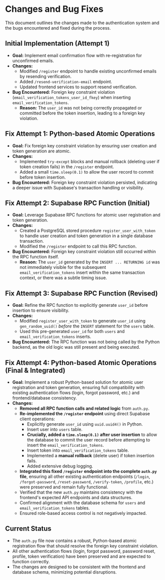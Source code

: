 # Changes and Bug Fixes

This document outlines the changes made to the authentication system and the bugs encountered and fixed during the process.

## Initial Implementation (Attempt 1)
- **Goal:** Implement email confirmation flow with re-registration for unconfirmed emails.
- **Changes:**
    - Modified `/register` endpoint to handle existing unconfirmed emails by resending verification.
    - Added `/resend-verification-email` endpoint.
    - Updated frontend services to support resend verification.
- **Bug Encountered:** Foreign key constraint violation (`email_verification_tokens_user_id_fkey`) when inserting `email_verification_tokens`.
    - **Reason:** The `user_id` was not being correctly propagated or committed before the token insertion, leading to a foreign key violation.

## Fix Attempt 1: Python-based Atomic Operations
- **Goal:** Fix foreign key constraint violation by ensuring user creation and token generation are atomic.
- **Changes:**
    - Implemented `try-except` blocks and manual rollback (deleting user if token creation fails) in the `/register` endpoint.
    - Added a small `time.sleep(0.1)` to allow the user record to commit before token insertion.
- **Bug Encountered:** Foreign key constraint violation persisted, indicating a deeper issue with Supabase's transaction handling or visibility.

## Fix Attempt 2: Supabase RPC Function (Initial)
- **Goal:** Leverage Supabase RPC functions for atomic user registration and token generation.
- **Changes:**
    - Created a PostgreSQL stored procedure `register_user_with_token` to handle user creation and token generation in a single database transaction.
    - Modified the `/register` endpoint to call this RPC function.
- **Bug Encountered:** Foreign key constraint violation still occurred within the RPC function itself.
    - **Reason:** The `user_id` generated by the `INSERT ... RETURNING id` was not immediately visible for the subsequent `email_verification_tokens` insert within the same transaction context, or there was a subtle timing issue.

## Fix Attempt 3: Supabase RPC Function (Revised)
- **Goal:** Refine the RPC function to explicitly generate `user_id` before insertion to ensure visibility.
- **Changes:**
    - Modified `register_user_with_token` to generate `user_id` using `gen_random_uuid()` *before* the `INSERT` statement for the `users` table.
    - Used this pre-generated `user_id` for both `users` and `email_verification_tokens` inserts.
- **Bug Encountered:** The RPC function was not being called by the Python backend, as the old logic was still present and being executed.

## Fix Attempt 4: Python-based Atomic Operations (Final & Integrated)
- **Goal:** Implement a robust Python-based solution for atomic user registration and token generation, ensuring full compatibility with existing authentication flows (login, forgot password, etc.) and frontend/database consistency.
- **Changes:**
    - **Removed all RPC function calls and related logic** from `auth.py`.
    - **Re-implemented the `/register` endpoint** using direct Supabase client operations:
        - Explicitly generate `user_id` using `uuid.uuid4()` in Python.
        - Insert user into `users` table.
        - **Crucially, added a `time.sleep(0.1)` after user insertion** to allow the database to commit the user record before attempting to insert the `email_verification_tokens`.
        - Insert token into `email_verification_tokens` table.
        - Implemented a **manual rollback** (delete user) if token insertion fails.
        - Added extensive debug logging.
    - **Integrated this fixed `/register` endpoint into the complete `auth.py` file**, ensuring all other existing authentication endpoints (`/login`, `/forgot-password`, `/reset-password`, `/verify-token`, `/profile`, etc.) were preserved and remain fully functional.
    - Verified that the new `auth.py` maintains consistency with the frontend's expected API endpoints and data structures.
    - Confirmed alignment with the database schema for `users` and `email_verification_tokens` tables.
    - Ensured role-based access control is not negatively impacted.

## Current Status
- The `auth.py` file now contains a robust, Python-based atomic registration flow that should resolve the foreign key constraint violation.
- All other authentication flows (login, forgot password, password reset, profile, token verification) have been preserved and are expected to function correctly.
- The changes are designed to be consistent with the frontend and database schema, minimizing potential disruptions.

